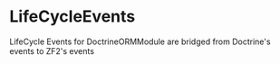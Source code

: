 LifeCycleEvents
===============

LifeCycle Events for DoctrineORMModule are bridged from Doctrine's events to ZF2's events
